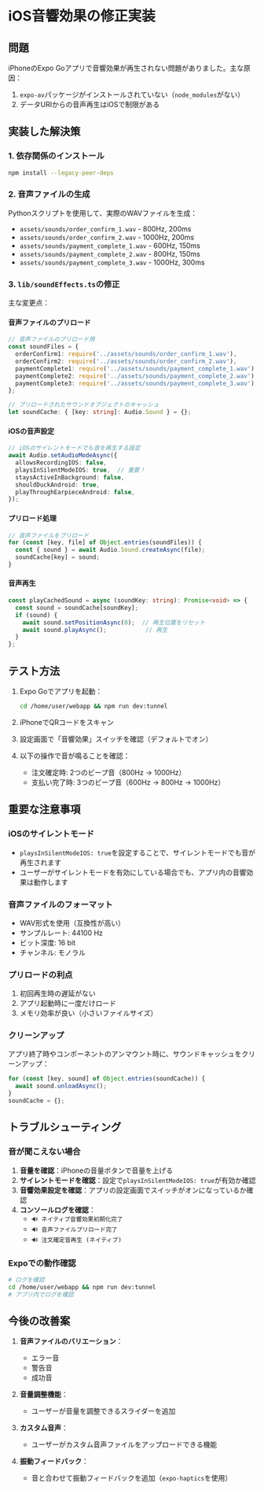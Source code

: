 # iOS音響効果の修正実装

## 問題

iPhoneのExpo Goアプリで音響効果が再生されない問題がありました。主な原因：

1. `expo-av`パッケージがインストールされていない（`node_modules`がない）
2. データURIからの音声再生はiOSで制限がある

## 実装した解決策

### 1. 依存関係のインストール

```bash
npm install --legacy-peer-deps
```

### 2. 音声ファイルの生成

Pythonスクリプトを使用して、実際のWAVファイルを生成：

- `assets/sounds/order_confirm_1.wav` - 800Hz, 200ms
- `assets/sounds/order_confirm_2.wav` - 1000Hz, 200ms
- `assets/sounds/payment_complete_1.wav` - 600Hz, 150ms
- `assets/sounds/payment_complete_2.wav` - 800Hz, 150ms
- `assets/sounds/payment_complete_3.wav` - 1000Hz, 300ms

### 3. `lib/soundEffects.ts`の修正

主な変更点：

#### 音声ファイルのプリロード

```typescript
// 音声ファイルのプリロード用
const soundFiles = {
  orderConfirm1: require('../assets/sounds/order_confirm_1.wav'),
  orderConfirm2: require('../assets/sounds/order_confirm_2.wav'),
  paymentComplete1: require('../assets/sounds/payment_complete_1.wav'),
  paymentComplete2: require('../assets/sounds/payment_complete_2.wav'),
  paymentComplete3: require('../assets/sounds/payment_complete_3.wav'),
};

// プリロードされたサウンドオブジェクトのキャッシュ
let soundCache: { [key: string]: Audio.Sound } = {};
```

#### iOSの音声設定

```typescript
// iOSのサイレントモードでも音を再生する設定
await Audio.setAudioModeAsync({
  allowsRecordingIOS: false,
  playsInSilentModeIOS: true,  // 重要！
  staysActiveInBackground: false,
  shouldDuckAndroid: true,
  playThroughEarpieceAndroid: false,
});
```

#### プリロード処理

```typescript
// 音声ファイルをプリロード
for (const [key, file] of Object.entries(soundFiles)) {
  const { sound } = await Audio.Sound.createAsync(file);
  soundCache[key] = sound;
}
```

#### 音声再生

```typescript
const playCachedSound = async (soundKey: string): Promise<void> => {
  const sound = soundCache[soundKey];
  if (sound) {
    await sound.setPositionAsync(0);  // 再生位置をリセット
    await sound.playAsync();           // 再生
  }
};
```

## テスト方法

1. Expo Goでアプリを起動：
   ```bash
   cd /home/user/webapp && npm run dev:tunnel
   ```

2. iPhoneでQRコードをスキャン

3. 設定画面で「音響効果」スイッチを確認（デフォルトでオン）

4. 以下の操作で音が鳴ることを確認：
   - 注文確定時: 2つのビープ音（800Hz → 1000Hz）
   - 支払い完了時: 3つのビープ音（600Hz → 800Hz → 1000Hz）

## 重要な注意事項

### iOSのサイレントモード

- `playsInSilentModeIOS: true`を設定することで、サイレントモードでも音が再生されます
- ユーザーがサイレントモードを有効にしている場合でも、アプリ内の音響効果は動作します

### 音声ファイルのフォーマット

- WAV形式を使用（互換性が高い）
- サンプルレート: 44100 Hz
- ビット深度: 16 bit
- チャンネル: モノラル

### プリロードの利点

1. 初回再生時の遅延がない
2. アプリ起動時に一度だけロード
3. メモリ効率が良い（小さいファイルサイズ）

### クリーンアップ

アプリ終了時やコンポーネントのアンマウント時に、サウンドキャッシュをクリーンアップ：

```typescript
for (const [key, sound] of Object.entries(soundCache)) {
  await sound.unloadAsync();
}
soundCache = {};
```

## トラブルシューティング

### 音が聞こえない場合

1. **音量を確認**：iPhoneの音量ボタンで音量を上げる
2. **サイレントモードを確認**：設定で`playsInSilentModeIOS: true`が有効か確認
3. **音響効果設定を確認**：アプリの設定画面でスイッチがオンになっているか確認
4. **コンソールログを確認**：
   - `🔊 ネイティブ音響効果初期化完了`
   - `🔊 音声ファイルプリロード完了`
   - `🔊 注文確定音再生 (ネイティブ)`

### Expoでの動作確認

```bash
# ログを確認
cd /home/user/webapp && npm run dev:tunnel
# アプリ内でログを確認
```

## 今後の改善案

1. **音声ファイルのバリエーション**：
   - エラー音
   - 警告音
   - 成功音

2. **音量調整機能**：
   - ユーザーが音量を調整できるスライダーを追加

3. **カスタム音声**：
   - ユーザーがカスタム音声ファイルをアップロードできる機能

4. **振動フィードバック**：
   - 音と合わせて振動フィードバックを追加（`expo-haptics`を使用）
